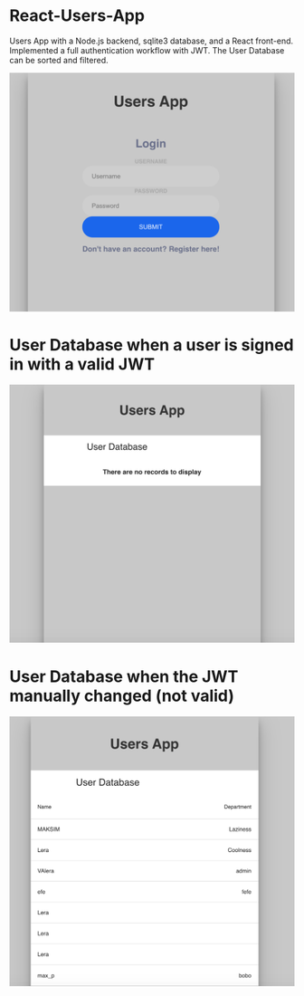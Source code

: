 # React-Users-App
Users App with a Node.js backend, sqlite3 database, and a React front-end. Implemented a full authentication workflow with JWT. The User Database can be sorted and filtered.

![img](3.png)

# User Database when a user is signed in with a valid JWT

![img](1.png)

# User Database when the JWT manually changed (not valid)

![img](2.png)


